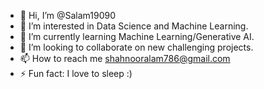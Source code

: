 - 👋 Hi, I’m @Salam19090
- 👀 I’m interested in Data Science and Machine Learning.
- 🌱 I’m currently learning Machine Learning/Generative AI.
- 💞️ I’m looking to collaborate on new challenging projects.
- 📫 How to reach me shahnooralam786@gmail.com
- ⚡ Fun fact: I love to sleep :) 

<!---
Salam19090/Salam19090 is a ✨ special ✨ repository because its `README.md` (this file) appears on your GitHub profile.
You can click the Preview link to take a look at your changes.
--->
